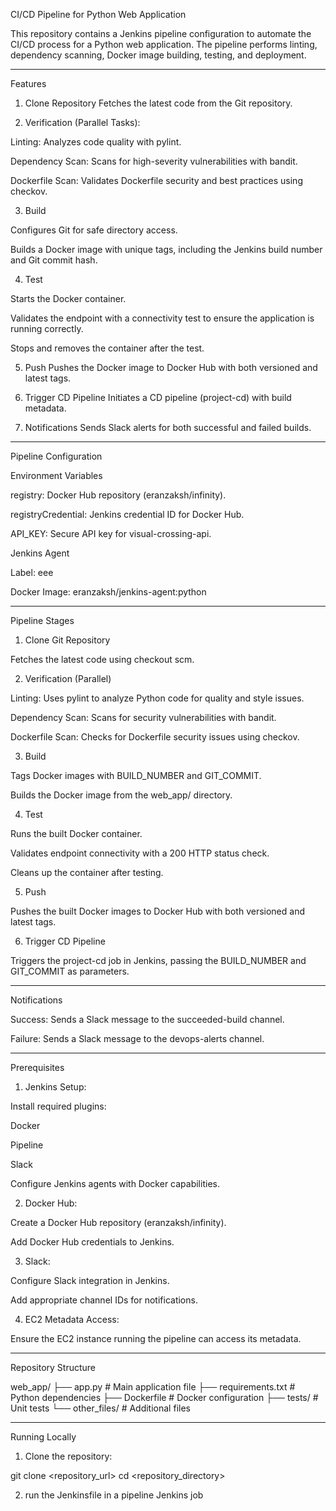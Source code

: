 CI/CD Pipeline for Python Web Application

This repository contains a Jenkins pipeline configuration to automate the CI/CD process for a Python web application. The pipeline performs linting, dependency scanning, Docker image building, testing, and deployment.


---

Features

1. Clone Repository
Fetches the latest code from the Git repository.


2. Verification (Parallel Tasks):

Linting: Analyzes code quality with pylint.

Dependency Scan: Scans for high-severity vulnerabilities with bandit.

Dockerfile Scan: Validates Dockerfile security and best practices using checkov.



3. Build

Configures Git for safe directory access.

Builds a Docker image with unique tags, including the Jenkins build number and Git commit hash.



4. Test

Starts the Docker container.

Validates the endpoint with a connectivity test to ensure the application is running correctly.

Stops and removes the container after the test.



5. Push
Pushes the Docker image to Docker Hub with both versioned and latest tags.


6. Trigger CD Pipeline
Initiates a CD pipeline (project-cd) with build metadata.


7. Notifications
Sends Slack alerts for both successful and failed builds.




---

Pipeline Configuration

Environment Variables

registry: Docker Hub repository (eranzaksh/infinity).

registryCredential: Jenkins credential ID for Docker Hub.

API_KEY: Secure API key for visual-crossing-api.


Jenkins Agent

Label: eee

Docker Image: eranzaksh/jenkins-agent:python



---

Pipeline Stages

1. Clone Git Repository

Fetches the latest code using checkout scm.

2. Verification (Parallel)

Linting: Uses pylint to analyze Python code for quality and style issues.

Dependency Scan: Scans for security vulnerabilities with bandit.

Dockerfile Scan: Checks for Dockerfile security issues using checkov.


3. Build

Tags Docker images with BUILD_NUMBER and GIT_COMMIT.

Builds the Docker image from the web_app/ directory.


4. Test

Runs the built Docker container.

Validates endpoint connectivity with a 200 HTTP status check.

Cleans up the container after testing.


5. Push

Pushes the built Docker images to Docker Hub with both versioned and latest tags.

6. Trigger CD Pipeline

Triggers the project-cd job in Jenkins, passing the BUILD_NUMBER and GIT_COMMIT as parameters.


---

Notifications

Success: Sends a Slack message to the succeeded-build channel.

Failure: Sends a Slack message to the devops-alerts channel.



---

Prerequisites

1. Jenkins Setup:

Install required plugins:

Docker

Pipeline

Slack


Configure Jenkins agents with Docker capabilities.



2. Docker Hub:

Create a Docker Hub repository (eranzaksh/infinity).

Add Docker Hub credentials to Jenkins.



3. Slack:

Configure Slack integration in Jenkins.

Add appropriate channel IDs for notifications.



4. EC2 Metadata Access:

Ensure the EC2 instance running the pipeline can access its metadata.





---

Repository Structure

web_app/
├── app.py                  # Main application file
├── requirements.txt        # Python dependencies
├── Dockerfile              # Docker configuration
├── tests/                  # Unit tests
└── other_files/            # Additional files


---

Running Locally

1. Clone the repository:

git clone <repository_url>
cd <repository_directory>


2. run the Jenkinsfile in a pipeline Jenkins job
